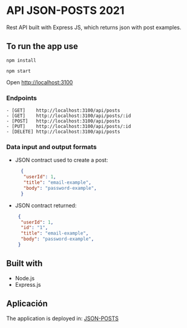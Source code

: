 # API JSON-POSTS 2021

Rest API built with Express JS, which returns json with post examples.

## To run the app use

```
npm install
```

```
npm start
```

Open [http://localhost:3100](http://localhost:3100)

### Endpoints
```
- [GET]    http://localhost:3100/api/posts
- [GET]    http://localhost:3100/api/posts/:id
- [POST]   http://localhost:3100/api/posts
- [PUT]    http://localhost:3100/api/posts/:id
- [DELETE] http://localhost:3100/api/posts
```

### Data input and output formats

- JSON contract used to create a post:

  ```json
    {
     "userId": 1,
     "title": "email-example",
     "body": "password-example",
    }
  ```
  
- JSON contract returned:
  
  ```json
   {
    "userId": 1,
    "id": "1",
    "title": "email-example",
    "body": "password-example",
   }
  ```

## Built with
- Node.js
- Express.js

## Aplicación

The application is deployed in:
[JSON-POSTS](https://posts-json.herokuapp.com/api/posts)
